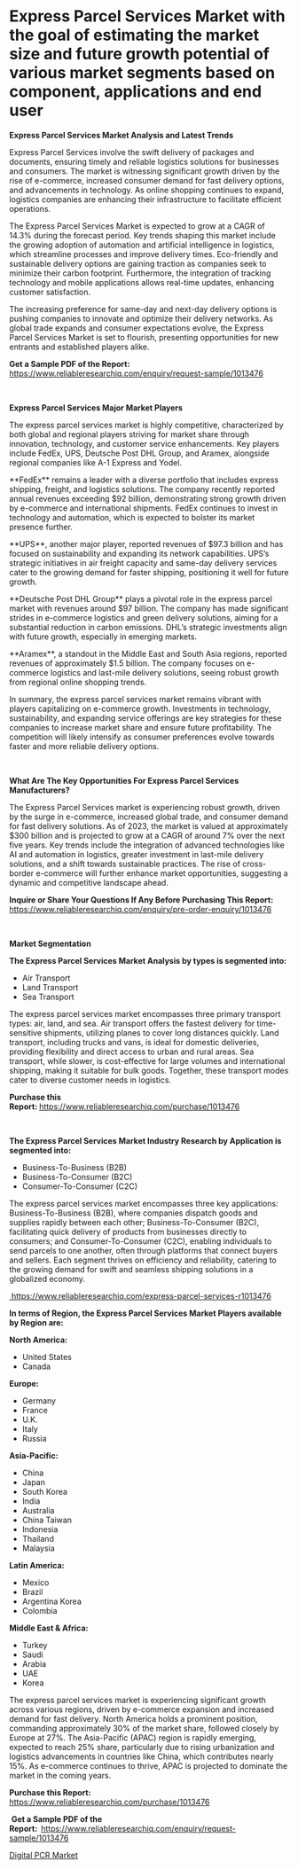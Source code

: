 <p><h1>Express Parcel Services Market with the goal of estimating the market size and future growth potential of various market segments based on component, applications and end user</h1></p><p><strong>Express Parcel Services Market Analysis and Latest Trends</strong></p>
<p><p>Express Parcel Services involve the swift delivery of packages and documents, ensuring timely and reliable logistics solutions for businesses and consumers. The market is witnessing significant growth driven by the rise of e-commerce, increased consumer demand for fast delivery options, and advancements in technology. As online shopping continues to expand, logistics companies are enhancing their infrastructure to facilitate efficient operations.</p><p>The Express Parcel Services Market is expected to grow at a CAGR of 14.3% during the forecast period. Key trends shaping this market include the growing adoption of automation and artificial intelligence in logistics, which streamline processes and improve delivery times. Eco-friendly and sustainable delivery options are gaining traction as companies seek to minimize their carbon footprint. Furthermore, the integration of tracking technology and mobile applications allows real-time updates, enhancing customer satisfaction. </p><p>The increasing preference for same-day and next-day delivery options is pushing companies to innovate and optimize their delivery networks. As global trade expands and consumer expectations evolve, the Express Parcel Services Market is set to flourish, presenting opportunities for new entrants and established players alike.</p></p>
<p><strong>Get a Sample PDF of the Report:&nbsp;</strong> <a href="https://www.reliableresearchiq.com/enquiry/request-sample/1013476?utm_campaign=2318&utm_medium=2&utm_source=Github&utm_content=ia&utm_term=06032025&utm_id=express-parcel-services">https://www.reliableresearchiq.com/enquiry/request-sample/1013476</a></p>
<p>&nbsp;</p>
<p><strong>Express Parcel Services Major Market Players</strong></p>
<p><p>The express parcel services market is highly competitive, characterized by both global and regional players striving for market share through innovation, technology, and customer service enhancements. Key players include FedEx, UPS, Deutsche Post DHL Group, and Aramex, alongside regional companies like A-1 Express and Yodel.</p><p>**FedEx** remains a leader with a diverse portfolio that includes express shipping, freight, and logistics solutions. The company recently reported annual revenues exceeding $92 billion, demonstrating strong growth driven by e-commerce and international shipments. FedEx continues to invest in technology and automation, which is expected to bolster its market presence further.</p><p>**UPS**, another major player, reported revenues of $97.3 billion and has focused on sustainability and expanding its network capabilities. UPS’s strategic initiatives in air freight capacity and same-day delivery services cater to the growing demand for faster shipping, positioning it well for future growth.</p><p>**Deutsche Post DHL Group** plays a pivotal role in the express parcel market with revenues around $97 billion. The company has made significant strides in e-commerce logistics and green delivery solutions, aiming for a substantial reduction in carbon emissions. DHL’s strategic investments align with future growth, especially in emerging markets.</p><p>**Aramex**, a standout in the Middle East and South Asia regions, reported revenues of approximately $1.5 billion. The company focuses on e-commerce logistics and last-mile delivery solutions, seeing robust growth from regional online shopping trends.</p><p>In summary, the express parcel services market remains vibrant with players capitalizing on e-commerce growth. Investments in technology, sustainability, and expanding service offerings are key strategies for these companies to increase market share and ensure future profitability. The competition will likely intensify as consumer preferences evolve towards faster and more reliable delivery options.</p></p>
<p>&nbsp;</p>
<p><strong>What Are The Key Opportunities For Express Parcel Services Manufacturers?</strong></p>
<p><p>The Express Parcel Services market is experiencing robust growth, driven by the surge in e-commerce, increased global trade, and consumer demand for fast delivery solutions. As of 2023, the market is valued at approximately $300 billion and is projected to grow at a CAGR of around 7% over the next five years. Key trends include the integration of advanced technologies like AI and automation in logistics, greater investment in last-mile delivery solutions, and a shift towards sustainable practices. The rise of cross-border e-commerce will further enhance market opportunities, suggesting a dynamic and competitive landscape ahead.</p></p>
<p><strong>Inquire or Share Your Questions If Any Before Purchasing This Report:</strong> <a href="https://www.reliableresearchiq.com/enquiry/pre-order-enquiry/1013476?utm_campaign=2318&utm_medium=2&utm_source=Github&utm_content=ia&utm_term=06032025&utm_id=express-parcel-services">https://www.reliableresearchiq.com/enquiry/pre-order-enquiry/1013476</a></p>
<p>&nbsp;</p>
<p><strong>Market Segmentation</strong></p>
<p><strong>The Express Parcel Services Market Analysis by types is segmented into:</strong></p>
<p><ul><li>Air Transport</li><li>Land Transport</li><li>Sea Transport</li></ul></p>
<p><p>The express parcel services market encompasses three primary transport types: air, land, and sea. Air transport offers the fastest delivery for time-sensitive shipments, utilizing planes to cover long distances quickly. Land transport, including trucks and vans, is ideal for domestic deliveries, providing flexibility and direct access to urban and rural areas. Sea transport, while slower, is cost-effective for large volumes and international shipping, making it suitable for bulk goods. Together, these transport modes cater to diverse customer needs in logistics.</p></p>
<p><strong>Purchase this Report:&nbsp;</strong><a href="https://www.reliableresearchiq.com/purchase/1013476?utm_campaign=2318&utm_medium=2&utm_source=Github&utm_content=ia&utm_term=06032025&utm_id=express-parcel-services">https://www.reliableresearchiq.com/purchase/1013476</a></p>
<p>&nbsp;</p>
<p><strong>The Express Parcel Services Market Industry Research by Application is segmented into:</strong></p>
<p><ul><li>Business-To-Business (B2B)</li><li>Business-To-Consumer (B2C)</li><li>Consumer-To-Consumer (C2C)</li></ul></p>
<p><p>The express parcel services market encompasses three key applications: Business-To-Business (B2B), where companies dispatch goods and supplies rapidly between each other; Business-To-Consumer (B2C), facilitating quick delivery of products from businesses directly to consumers; and Consumer-To-Consumer (C2C), enabling individuals to send parcels to one another, often through platforms that connect buyers and sellers. Each segment thrives on efficiency and reliability, catering to the growing demand for swift and seamless shipping solutions in a globalized economy.</p></p>
<p><a href="https://www.reliableresearchiq.com/express-parcel-services-r1013476?utm_campaign=2318&utm_medium=2&utm_source=Github&utm_content=ia&utm_term=06032025&utm_id=express-parcel-services">&nbsp;https://www.reliableresearchiq.com/express-parcel-services-r1013476</a></p>
<p><strong>In terms of Region, the Express Parcel Services Market Players available by Region are:</strong></p>
<p>
    <p> <strong> North America: </strong>
        <ul>
            <li>United States</li>
            <li>Canada</li>
        </ul>
        </p> 
    <p> <strong> Europe: </strong>
        <ul>
            <li>Germany</li>
            <li>France</li>
            <li>U.K.</li>
            <li>Italy</li>
            <li>Russia</li>
        </ul>
        </p> 
    <p> <strong> Asia-Pacific: </strong>
        <ul>
            <li>China</li>
            <li>Japan</li>
            <li>South Korea</li>
            <li>India</li>
            <li>Australia</li>
            <li>China Taiwan</li>
            <li>Indonesia</li>
            <li>Thailand</li>
            <li>Malaysia</li>
        </ul>
        </p> 
    <p> <strong> Latin America: </strong>
        <ul>
            <li>Mexico</li>
            <li>Brazil</li>
            <li>Argentina Korea</li>
            <li>Colombia</li>
        </ul>
        </p> 
    <p> <strong> Middle East & Africa: </strong>
        <ul>
            <li>Turkey</li>
            <li>Saudi</li>
            <li>Arabia</li>
            <li>UAE</li>
            <li>Korea</li>
        </ul>
    </p>
    </p>
<p><p>The express parcel services market is experiencing significant growth across various regions, driven by e-commerce expansion and increased demand for fast delivery. North America holds a prominent position, commanding approximately 30% of the market share, followed closely by Europe at 27%. The Asia-Pacific (APAC) region is rapidly emerging, expected to reach 25% share, particularly due to rising urbanization and logistics advancements in countries like China, which contributes nearly 15%. As e-commerce continues to thrive, APAC is projected to dominate the market in the coming years.</p></p>
<p><strong>Purchase this Report: </strong><a href="https://www.reliableresearchiq.com/purchase/1013476?utm_campaign=2318&utm_medium=2&utm_source=Github&utm_content=ia&utm_term=06032025&utm_id=express-parcel-services">https://www.reliableresearchiq.com/purchase/1013476</a></p>
<p>&nbsp;<strong>Get a Sample PDF of the Report:&nbsp;&nbsp;</strong><a href="https://www.reliableresearchiq.com/enquiry/request-sample/1013476?utm_campaign=2318&utm_medium=2&utm_source=Github&utm_content=ia&utm_term=06032025&utm_id=express-parcel-services">https://www.reliableresearchiq.com/enquiry/request-sample/1013476</a></p>
<p><strong></strong></p>
<p><p><a href="https://github.com/mabutironaldo/Market-Research-Report-List-7/blob/main/digital-pcr-market.md?utm_campaign=2318&utm_medium=2&utm_source=Github&utm_content=ia&utm_term=06032025&utm_id=express-parcel-services">Digital PCR Market</a></p></p>